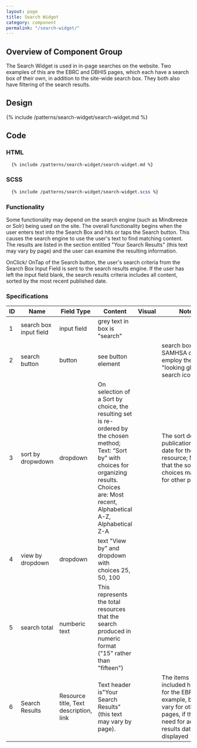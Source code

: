 ```yaml
---
layout: page
title: Search Widget
category: component
permalink: "/search-widget/"
---
```

## Overview of Component Group
The Search Widget is used in in-page searches on the website. Two examples of this are the EBRC and DBHIS pages, which each have a search box of their own, in addition to the site-wide search box. They both also have filtering of the search results.

## Design

{% include /patterns/search-widget/search-widget.md %}


## Code
### HTML
```html
  {% include /patterns/search-widget/search-widget.md %}
```

### SCSS
```scss
  {% include /patterns/search-widget/search-widget.scss %}
```

### Functionality

Some functionality may depend on the search engine (such as Mindbreeze or Solr) being used on the site. The overall functionality begins when the user enters text into the Search Box and hits or taps the Search button. This causes the search engine to use the user's text to find matching content. The results are listed in the section entitled "Your Search Results" (this text may vary by page) and the user can examine the resulting information.

OnClick/ OnTap of the Search button, the user's search criteria from the Search Box Input Field is sent to the search results engine. If the user has left the input field blank, the search results criteria includes all content, sorted by the most recent published date.

### Specifications

| ID   | Name | Field Type  | Content | Visual | Notes |
|------|------|-------------|---------|--------|-------|
| 1    | search box input field | input field | grey text in box is "search" |
| 2    | search button | button | see button element | | search boxes on SAMHSA do not employ the "looking glass" search icon. |
| 3   | sort by dropwdown | dropdown | On selection of a Sort by choice, the resulting set is re-ordered by the chosen method; Text: “Sort by” with choices for organizing results. Choices are: Most recent, Alphabetical A-Z, Alphabetical Z-A | | The sort default is publication/posted date for the resource; Note that the sort choices may vary for other pages |
| 4   | view by dropdown | dropdown | text "View by" and dropdown with choices 25, 50, 100 |
| 5   | search total | numberic text | This represents the total resources that the search produced in numeric format ("15" rather than "fifteen") |
| 6   | Search Results | Resource title, Text description, link | Text header is"Your Search Results" (this text may vary by page). | | The items included here are for the EBRC example, but may vary for other pages, if there is a need for additional results data to be displayed | 
